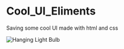 # Cool_UI_Eliments
Saving some cool UI made with html and css


![Hanging Light Bulb](path/to/your/image.png "Optional title for your image")
